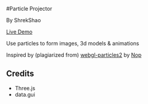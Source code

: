 #Particle Projector

By ShrekShao

[Live Demo](http://shrekshao.github.io/ParticleProjector/)

Use particles to form images, 3d models & animations

Inspired by (plagiarized from) [webgl-particles2](https://github.com/nopjia/webgl-particles2) by [Nop](https://github.com/nopjia)


## Credits
* Three.js
* data.gui
